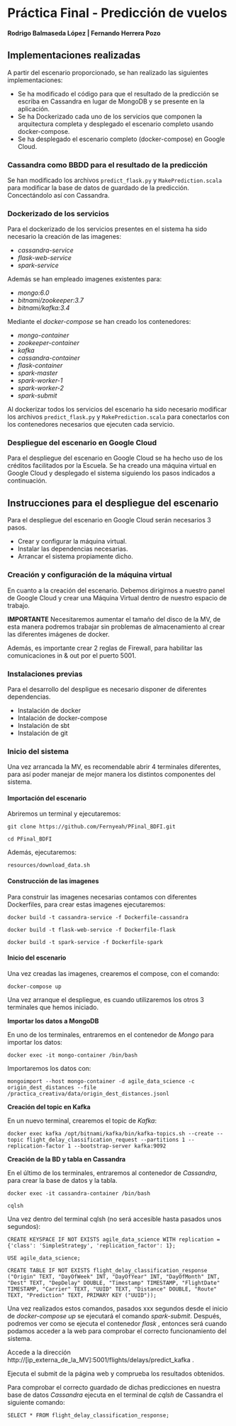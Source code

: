 # Práctica Final - Predicción de vuelos
#### Rodrigo Balmaseda López | Fernando Herrera Pozo

## Implementaciones realizadas

A partir del escenario proporcionado, se han realizado las siguientes implementaciones:

- Se ha modificado el código para que el resultado de la predicción se escriba en Cassandra en lugar de MongoDB y se presente en la aplicación.
- Se ha Dockerizado cada uno de los servicios que componen la arquitectura completa y desplegado el escenario completo usando docker-compose.
- Se ha desplegado el escenario completo (docker-compose) en Google Cloud.

### Cassandra como BBDD para el resultado de la predicción

Se han modificado los archivos `predict_flask.py` y `MakePrediction.scala` para modificar la base de datos de guardado de la predicción. Concectándolo así con Cassandra.

### Dockerizado de los servicios

Para el dockerizado de los servicios presentes en el sistema ha sido necesario la creación de las imagenes:

- _cassandra-service_
- _flask-web-service_
- _spark-service_

Además se han empleado imagenes existentes para:

- _mongo:6.0_
- _bitnami/zookeeper:3.7_
- _bitnami/kafka:3.4_

Mediante el _docker-compose_ se han creado los contenedores:

- _mongo-container_
- _zookeeper-container_
- _kafka_
- _cassandra-container_
- _flask-container_
- _spark-master_
- _spark-worker-1_
- _spark-worker-2_
- _spark-submit_

Al dockerizar todos los servicios del escenario ha sido necesario modificar los archivos `predict_flask.py` y `MakePrediction.scala` para conectarlos con los contenedores necesarios que ejecuten cada servicio.

### Despliegue del escenario en Google Cloud

Para el despliegue del escenario en Google Cloud se ha hecho uso de los créditos facilitados por la Escuela. 
Se ha creado una máquina virtual en Google Cloud y desplegado el sistema siguiendo los pasos indicados a continuación.


## Instrucciones para el despliegue del escenario

Para el despliegue del escenario en Google Cloud serán necesarios 3 pasos.
- Crear y configurar la máquina virtual.
- Instalar las dependencias necesarias.
- Arrancar el sistema propiamente dicho.

### Creación y configuración de la máquina virtual

En cuanto a la creación del escenario. Debemos dirigirnos a nuestro panel de Google Cloud y crear una Máquina Virtual dentro de nuestro espacio de trabajo.

**IMPORTANTE** Necesitaremos aumentar el tamaño del disco de la MV, de esta manera podremos trabajar sin problemas de almacenamiento al crear las diferentes imágenes de docker.

Además, es importante crear 2 reglas de Firewall, para habilitar las comunicaciones in & out por el puerto 5001.

### Instalaciones previas

Para el desarrollo del despligue es necesario disponer de diferentes dependencias.

- Instalación de docker
- Intalación de docker-compose
- Instalación de sbt
- Instalación de git


### Inicio del sistema

Una vez arrancada la MV, es recomendable abrir 4 terminales diferentes, para así poder manejar de mejor manera los distintos componentes del sistema.

#### Importación del escenario

Abriremos un terminal y ejecutaremos:
```
git clone https://github.com/Fernyeah/PFinal_BDFI.git
```
```
cd PFinal_BDFI
```
Además, ejecutaremos:
```
resources/download_data.sh
```

#### Construcción de las imagenes

Para construir las imagenes necesarias contamos con diferentes Dockerfiles, para crear estas imagenes ejecutaremos:
```
docker build -t cassandra-service -f Dockerfile-cassandra
```
```
docker build -t flask-web-service -f Dockerfile-flask
```
```
docker build -t spark-service -f Dockerfile-spark 
```

#### Inicio del escenario

Una vez creadas las imagenes, crearemos el compose, con el comando:
```
docker-compose up
```

Una vez arranque el despliegue, es cuando utilizaremos los otros 3 terminales que hemos iniciado.

**Importar los datos a MongoDB**

En uno de los terminales, entraremos en el contenedor de _Mongo_ para importar los datos:
```
docker exec -it mongo-container /bin/bash
```
Importaremos los datos con:
```
mongoimport --host mongo-container -d agile_data_science -c origin_dest_distances --file /practica_creativa/data/origin_dest_distances.jsonl
```

**Creación del topic en Kafka**

En un nuevo terminal, crearemos el topic de _Kafka_:
```
docker exec kafka /opt/bitnami/kafka/bin/kafka-topics.sh --create --topic flight_delay_classification_request --partitions 1 --replication-factor 1 --bootstrap-server kafka:9092 
```

**Creación de la BD y tabla en Cassandra**

En el último de los terminales, entraremos al contenedor de _Cassandra_, para crear la base de datos y la tabla.
```
docker exec -it cassandra-container /bin/bash
```

```
cqlsh
```

Una vez dentro del terminal cqlsh (no será accesible hasta pasados unos segundos):
```
CREATE KEYSPACE IF NOT EXISTS agile_data_science WITH replication = {'class': 'SimpleStrategy', 'replication_factor': 1}; 
```

```
USE agile_data_science; 
```

```
CREATE TABLE IF NOT EXISTS flight_delay_classification_response ("Origin" TEXT, "DayOfWeek" INT, "DayOfYear" INT, "DayOfMonth" INT, "Dest" TEXT, "DepDelay" DOUBLE, "Timestamp" TIMESTAMP, "FlightDate" TIMESTAMP, "Carrier" TEXT, "UUID" TEXT, "Distance" DOUBLE, "Route" TEXT, "Prediction" TEXT, PRIMARY KEY ("UUID")); 
```

Una vez realizados estos comandos, pasados xxx segundos desde el inicio de _docker-compose up_ se ejecutará el comando _spark-submit_.
Después, podremos ver como se ejecuta el contenedor _flask_ , entonces será cuando podamos acceder a la web para comprobar el correcto funcionamiento del sistema.

Accede a la dirección http://[ip_externa_de_la_MV]:5001/flights/delays/predict_kafka .

Ejecuta el submit de la página web y comprueba los resultados obtenidos. 

Para comprobar el correcto guardado de dichas predicciones en nuestra base de datos _Cassandra_ ejecuta en el terminal de _cqlsh_ de Cassandra el siguiente comando:
```
SELECT * FROM flight_delay_classification_response;
```

